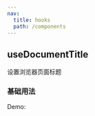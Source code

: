 ```yaml
---
nav:
  title: hooks
  path: /components
---
```


## useDocumentTitle

设置浏览器页面标题

### 基础用法

Demo:

<!-- <code src='./demo/demo1.tsx' /> -->
